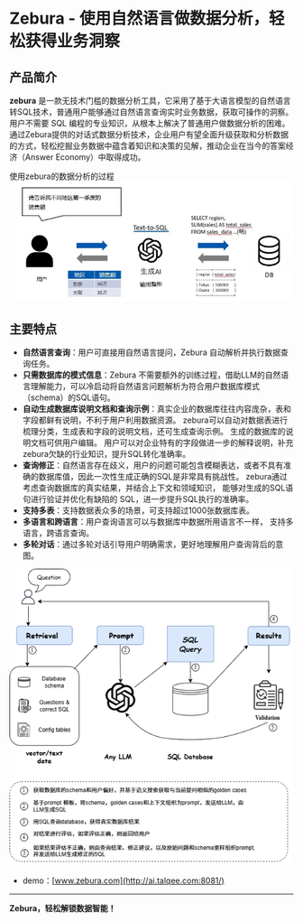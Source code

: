 # Zebura - 使用自然语言做数据分析，轻松获得业务洞察  

## 产品简介  
**zebura** 是一款无技术门槛的数据分析工具，它采用了基于大语言模型的自然语言转SQL技术，普通用户能够通过自然语言查询实时业务数据，获取可操作的洞察。 用户不需要 SQL 编程的专业知识，从根本上解决了普通用户做数据分析的困难。 
通过Zebura提供的对话式数据分析技术，企业用户有望全面升级获取和分析数据的方式，轻松挖掘业务数据中蕴含着知识和决策的见解，推动企业在当今的答案经济（Answer Economy）中取得成功。

使用zebura的数据分析的过程
![zebura示意图](public/txt2sql.jpg)

## 主要特点  
- **自然语言查询**：用户可直接用自然语言提问，Zebura 自动解析并执行数据查询任务。  
- **只需数据库的模式信息**：Zebura 不需要额外的训练过程，借助LLM的自然语言理解能力，可以冷启动将自然语言问题解析为符合用户数据库模式（schema）的SQL语句。  
- **自动生成数据库说明文档和查询示例**：真实企业的数据库往往内容庞杂，表和字段都鲜有说明，不利于用户利用数据资源。 zebura可以自动对数据表进行梳理分类，生成表和字段的说明文档，还可生成查询示例。 生成的数据库的说明文档可供用户编辑。 用户可以对企业特有的字段做进一步的解释说明，补充zebura欠缺的行业知识，提升SQL转化准确率。  
- **查询修正**：自然语言存在歧义，用户的问题可能包含模糊表达，或者不具有准确的数据库值，因此一次性生成正确的SQL是非常具有挑战性。 zebura通过考虑查询数据库的真实结果，并结合上下文和领域知识， 能够对生成的SQL语句进行验证并优化有缺陷的 SQL，进一步提升SQL执行的准确率。  
- **支持多表**：支持数据表众多的场景，可支持超过1000张数据库表。
- **多语言和跨语言**：用户查询语言可以与数据库中数据所用语言不一样， 支持多语言，跨语言查询。
- **多轮对话**：通过多轮对话引导用户明确需求，更好地理解用户查询背后的意图。

![zebura 流程图](public/zebura.png)

- demo：[www.zebura.com](http://ai.talqee.com:8081/)  

---

**Zebura，轻松解锁数据智能！**


